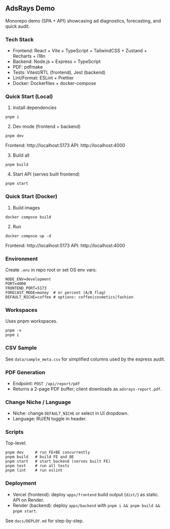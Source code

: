 ## AdsRays Demo

Monorepo demo (SPA + API) showcasing ad diagnostics, forecasting, and quick audit.

### Tech Stack
- Frontend: React + Vite + TypeScript + TailwindCSS + Zustand + Recharts + i18n
- Backend: Node.js + Express + TypeScript
- PDF: pdfmake
- Tests: Vitest/RTL (frontend), Jest (backend)
- Lint/Format: ESLint + Prettier
- Docker: Dockerfiles + docker-compose

### Quick Start (Local)
1) Install dependencies
```
pnpm i
```
2) Dev mode (frontend + backend)
```
pnpm dev
```
Frontend: http://localhost:5173  API: http://localhost:4000

3) Build all
```
pnpm build
```
4) Start API (serves built frontend)
```
pnpm start
```

### Quick Start (Docker)
1) Build images
```
docker compose build
```
2) Run
```
docker compose up -d
```
Frontend: http://localhost:5173  API: http://localhost:4000

### Environment
Create `.env` in repo root or set OS env vars:
```
NODE_ENV=development
PORT=4000
FRONTEND_PORT=5173
FORECAST_MODE=money  # or percent (A/B flag)
DEFAULT_NICHE=coffee # options: coffee|cosmetics|fashion
```

### Workspaces
Uses pnpm workspaces.
```
pnpm -v
pnpm i
```

### CSV Sample
See `data/sample_meta.csv` for simplified columns used by the express audit.

### PDF Generation
- Endpoint: `POST /api/report/pdf`
- Returns a 2-page PDF buffer; client downloads as `adsrays-report.pdf`.

### Change Niche / Language
- Niche: change `DEFAULT_NICHE` or select in UI dropdown.
- Language: RU/EN toggle in header.

### Scripts
Top-level:
```
pnpm dev     # run FE+BE concurrently
pnpm build   # build FE and BE
pnpm start   # start backend (serves built FE)
pnpm test    # run all tests
pnpm lint    # run eslint
```

### Deployment
- Vercel (frontend): deploy `apps/frontend` build output (`dist/`) as static. API on Render.
- Render (backend): deploy `apps/backend` with `pnpm i && pnpm build && pnpm start`.

See `docs/DEPLOY.md` for step-by-step.



